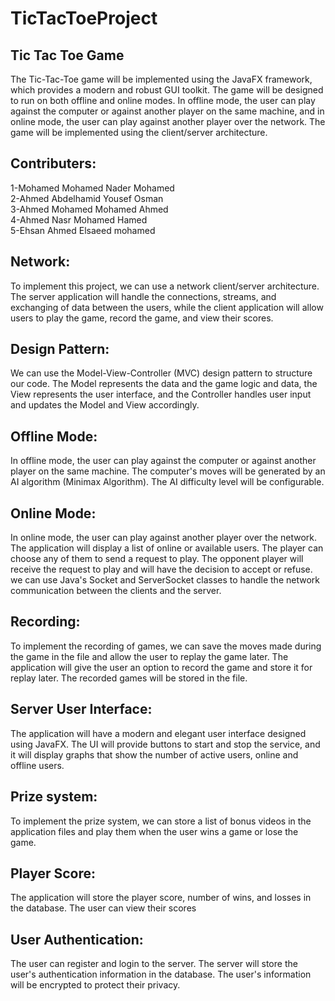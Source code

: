 # TicTacToeProject

<h2>  Tic Tac Toe  Game   </h2> 
The Tic-Tac-Toe game will be implemented using the JavaFX framework, which provides a modern and robust GUI toolkit. The game will be designed to run on both offline and online modes. In offline mode, the user can play against the computer or against another player on the same machine, and in online mode, the user can play against another player over the network. The game will be implemented using the client/server architecture.

<h2>  Contributers: </h2> 
1-Mohamed Mohamed Nader Mohamed<br>
2-Ahmed Abdelhamid Yousef Osman<br>
3-Ahmed Mohamed Mohamed Ahmed<br>
4-Ahmed Nasr Mohamed Hamed<br>
5-Ehsan Ahmed Elsaeed mohamed<br>

<h2>  Network: </h2> 
To implement this project, we can use a network client/server architecture. The server application will handle the connections, streams, and exchanging of data between the users, while the client application will allow users to play the game, record the game, and view their scores.

<h2> Design Pattern: </h2> 
We can use the Model-View-Controller (MVC) design pattern to structure our code. The Model represents the data and the game logic and data, the View represents the user interface, and the Controller handles user input and updates the Model and View accordingly.

<h2> Offline Mode: </h2> 
 In offline mode, the user can play against the computer or against another player on the same machine. The computer's moves will be generated by an AI algorithm (Minimax Algorithm). The AI difficulty level will be configurable.
 
<h2> Online Mode: </h2> 
 In online mode, the user can play against another player over the network. The application will display a list of online or available users. The player can choose any of them to send a request to play. The opponent player will receive the request to play and will have the decision to accept or refuse.
we can use Java's Socket and ServerSocket classes to handle the network communication between the clients and the server.

<h2>Recording: </h2> 
To implement the recording of games, we can save the moves made during the game in the file and allow the user to replay the game later. The application will give the user an option to record the game and store it for replay later. The recorded games will be stored in the file.

<h2>Server User Interface:</h2> 
 The application will have a modern and elegant user interface designed using JavaFX. The UI will provide buttons to start and stop the service, and it will display graphs that show the number of active users, online and offline users.

<h2>Prize system:</h2> 
To implement the prize system, we can store a list of bonus videos in the application files  and play them when the user wins a game or lose the game.

<h2>Player Score:</h2>  
 The application will store the player score, number of wins, and losses in the database. The user can view their scores

<h2>User Authentication:</h2> 
 The user can register and login to the server. The server will store the user's authentication information in the database. The user's information will be encrypted to protect their privacy.
